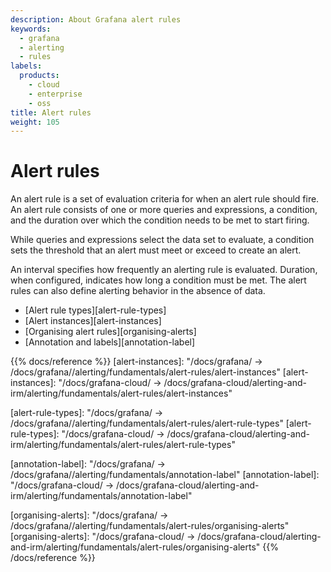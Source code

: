 ```yaml
---
description: About Grafana alert rules
keywords:
  - grafana
  - alerting
  - rules
labels:
  products:
    - cloud
    - enterprise
    - oss
title: Alert rules
weight: 105
---
```


# Alert rules

An alert rule is a set of evaluation criteria for when an alert rule should fire. An alert rule consists of one or more queries and expressions, a condition, and the duration over which the condition needs to be met to start firing.

While queries and expressions select the data set to evaluate, a condition sets the threshold that an alert must meet or exceed to create an alert.

An interval specifies how frequently an alerting rule is evaluated. Duration, when configured, indicates how long a condition must be met. The alert rules can also define alerting behavior in the absence of data.

- [Alert rule types][alert-rule-types]
- [Alert instances][alert-instances]
- [Organising alert rules][organising-alerts]
- [Annotation and labels][annotation-label]

{{% docs/reference %}}
[alert-instances]: "/docs/grafana/ -> /docs/grafana/<GRAFANA VERSION>/alerting/fundamentals/alert-rules/alert-instances"
[alert-instances]: "/docs/grafana-cloud/ -> /docs/grafana-cloud/alerting-and-irm/alerting/fundamentals/alert-rules/alert-instances"

[alert-rule-types]: "/docs/grafana/ -> /docs/grafana/<GRAFANA VERSION>/alerting/fundamentals/alert-rules/alert-rule-types"
[alert-rule-types]: "/docs/grafana-cloud/ -> /docs/grafana-cloud/alerting-and-irm/alerting/fundamentals/alert-rules/alert-rule-types"

[annotation-label]: "/docs/grafana/ -> /docs/grafana/<GRAFANA VERSION>/alerting/fundamentals/annotation-label"
[annotation-label]: "/docs/grafana-cloud/ -> /docs/grafana-cloud/alerting-and-irm/alerting/fundamentals/annotation-label"

[organising-alerts]: "/docs/grafana/ -> /docs/grafana/<GRAFANA VERSION>/alerting/fundamentals/alert-rules/organising-alerts"
[organising-alerts]: "/docs/grafana-cloud/ -> /docs/grafana-cloud/alerting-and-irm/alerting/fundamentals/alert-rules/organising-alerts"
{{% /docs/reference %}}
